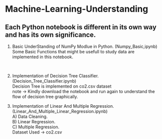 # Machine-Learning-Understanding

## Each Python notebook is different in its own way and has its own significance. 

1. Basic UnderStanding of NumPy Modlue in Python. (Numpy_Basic,ipynb)</br>
Some Basic Functions that might be usefull to study data are implemented in this notebook. </br>
</br>

2. Implementation of Decision Tree Classifier. (Decision_Tree_Classifier.ipynb) </br>
Decision Tree is implemented on co2.csv dataset </br>
note -> Kindly download the notebook and run again to understand the flow of decision tree graphically.

3. Implementation of Linear And Multiple Regression. (Linear_And_Multiple_Linear_Regression.ipynb)</br>
    A) Data Cleaning. </br>
    B) Linear Regression. </br>
    C) Multiple Regression. </br>
  Dataset Used -> co2.csv </br>


